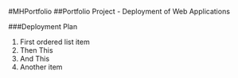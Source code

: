 #MHPortfolio
##Portfolio Project - Deployment of Web Applications

###Deployment Plan

1. First ordered list item
  1. Then This
  2. And This
2. Another item

